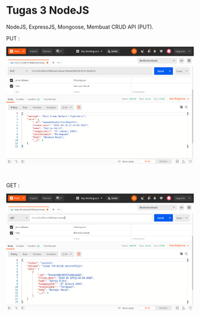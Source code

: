 # Tugas 3 NodeJS

NodeJS, ExpressJS, Mongoose, Membuat CRUD API (PUT).

PUT :
<br>
<p align="center"><img src="screen/put.png" alt="OSI Model" width="700"/></div></p>

<br>

GET :
<br>
<p align="center"><img src="screen/get.png" alt="OSI Model" width="700"/></div></p>